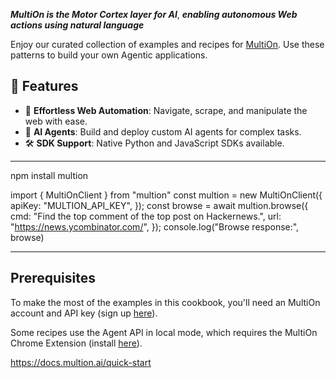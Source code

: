 **_MultiOn is the Motor Cortex layer for AI_**, **_enabling autonomous Web actions using natural language_**

Enjoy our curated collection of examples and recipes for [MultiOn](https://www.multion.ai/api). Use these patterns to build your own Agentic applications.

## 🌟 Features

- 🚀 **Effortless Web Automation**: Navigate, scrape, and manipulate the web with ease.
- 🤖 **AI Agents**: Build and deploy custom AI agents for complex tasks.
- 🛠 **SDK Support**: Native Python and JavaScript SDKs available.

---

npm install multion

import { MultiOnClient } from "multion"
const multion = new MultiOnClient({
apiKey: "MULTION_API_KEY",
});
const browse = await multion.browse({
cmd: "Find the top comment of the top post on Hackernews.",
url: "https://news.ycombinator.com/",
});
console.log("Browse response:", browse)

---

## Prerequisites

To make the most of the examples in this cookbook, you'll need an MultiOn account and API key (sign up [here](https://app.multion.ai)).

Some recipes use the Agent API in local mode, which requires the MultiOn Chrome Extension (install [here](https://chromewebstore.google.com/detail/multion/ddmjhdbknfidiopmbaceghhhbgbpenmm)).

https://docs.multion.ai/quick-start
